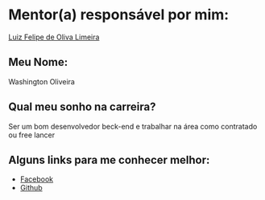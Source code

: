 # Mentor(a) responsável por mim:
[Luiz Felipe de Oliva Limeira](/mentors/profiles/luiz_felipe_limeira.md)

## Meu Nome:

Washington Oliveira

## Qual meu sonho na carreira?

Ser um bom desenvolvedor beck-end e trabalhar  na área como contratado ou free lancer


## Alguns links para me conhecer melhor:

- [Facebook](https://www.facebook.com/wwgtoliveira)
- [Github](https://github.com/wgtoliveira)